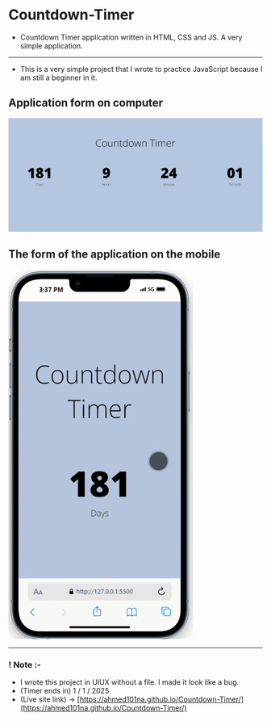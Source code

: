 ﻿# Countdown-Timer
- Countdown Timer application written in HTML, CSS and JS. A very simple application.
---
- This is a very simple project that I wrote to practice JavaScript because I am still a beginner in it.
## Application form on computer
![Application form on computer](/img/Design%20for%20Redmi%20file.png)
## The form of the application on the mobile
![The form of the application on the mobile](/img/Design%20form%20on%20mobile%20for%20Redmi%20file.gif)

---
### ! Note :-
- I wrote this project in UIUX without a file. I made it look like a bug.
- (Timer ends in) 1 / 1 / 2025
- (Live site link) -> [https://ahmed101na.github.io/Countdown-Timer/](https://ahmed101na.github.io/Countdown-Timer/)
